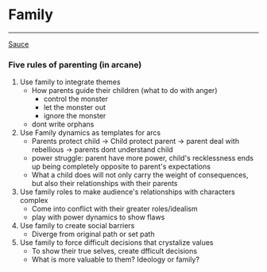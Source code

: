 # Family
---
[Sauce](https://www.youtube.com/watch?v=p-xOoM4QYHk&ab_channel=schnee)
### Five rules of parenting (in arcane)
1. Use family to integrate themes
	- How parents guide their children (what to do with anger)
		- control the monster
		- let the monster out
		- ignore the monster
	- dont write orphans
2. Use Family dynamics as templates for arcs
	- Parents protect child -> Child protect parent -> parent deal with rebellious -> parents dont understand child
	- power struggle: parent have more power, child's recklessness ends up being completely opposite to parent's expectations
	- What a child does will not only carry the weight of consequences, but also their relationships with their parents
3. Use family roles to make audience's relationships with characters complex
	- Come into conflict with their greater roles/idealism
	- play with power dynamics to show flaws
4. Use family to create social barriers
	- Diverge from original path or set path
5. Use family to force difficult decisions that crystalize values
	- To show their true selves, create dfficult decisions
	- What is more valuable to them? Ideology or family?
